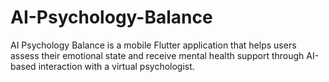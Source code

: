 # AI-Psychology-Balance
AI Psychology Balance is a mobile Flutter application that helps users assess their emotional state and receive mental health support through AI-based interaction with a virtual psychologist.
